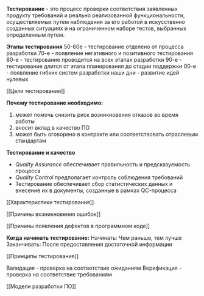 **Тестирование** - это процесс проверки соответствия заявленных продукту требований и реально реализованной функциональности, осуществляемых путем наблюдения за его работой в искусственно созданных ситуациях и на ограниченном наборе тестов, выбранных определенным путем.

**Этапы тестирования**
50-60е - тестирование отделено от процесса разработки
70-е - появление негативного и позитивного тестирования
80-е - тестирование проводится на всех этапах разработки
90-е - тестирование длится от этапа планирования до стадии поддержки
00-е - появление гибких систем разработки
наши дни - развитие идей нулевых

[[Цели тестирования]]

**Почему тестирование необходимо:**
1. может помочь снизить риск возникновения отказов во время работы
2. вносит вклад в качество ПО
3. может быть оговорено в контракте или соответствовать отраслевым стандартам

**Тестирование и качество**
- *Quality Assurance* обеспечивает правильность и предсказуемость процесса
- *Quality Control* предполагает контроль соблюдения требований
- Тестирование обеспечивает сбор статистических данных и внесение их в документы, созданные в рамках QC-процесса

[[Характеристики тестирования]]

[[Причины возникновения ошибок]]

[[Причины появления дефектов в программном коде]]

**Когда начинать тестирование:**
Начинать: Чем раньше, тем лучше
Заканчивать: После предоставления достаточной информации

[[Принципы тестирования]]

Валидация - проверка на соответствие ожиданиям
Верификация - проверка на соответствие требованиям

[[Модели разработки ПО]]
